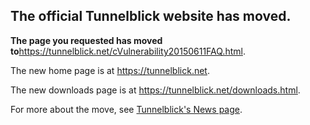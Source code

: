 ## The official Tunnelblick website has moved. ##

**The page you requested has moved to**<a href='https://tunnelblick.net/cVulnerability20150611FAQ.html'><a href='https://tunnelblick.net/cVulnerability20150611FAQ.html'>https://tunnelblick.net/cVulnerability20150611FAQ.html</a></a>.

The new home page is at <a href='https://tunnelblick.net'><a href='https://tunnelblick.net'>https://tunnelblick.net</a></a>.

The new downloads page is at <a href='https://tunnelblick.net/downloads.html'><a href='https://tunnelblick.net/downloads.html'>https://tunnelblick.net/downloads.html</a></a>.

For more about the move, see <a href='https://tunnelblick.net/cNews.html#2015-07-23'>Tunnelblick's News page</a>.
